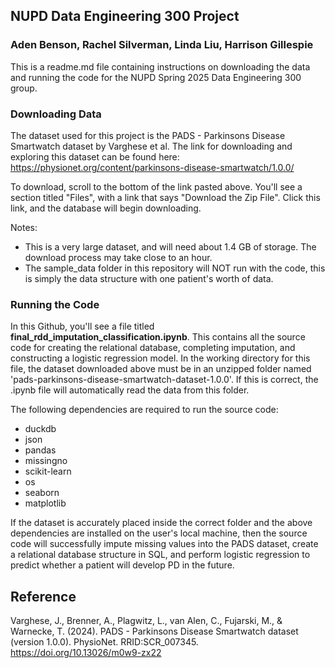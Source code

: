 ## NUPD Data Engineering 300 Project
### Aden Benson, Rachel Silverman, Linda Liu, Harrison Gillespie

This is a readme.md file containing instructions on downloading the data and running the code for the NUPD Spring 2025 Data Engineering 300 group.

### Downloading Data
The dataset used for this project is the PADS - Parkinsons Disease Smartwatch dataset by Varghese et al. The link for downloading and exploring this dataset can be found here: https://physionet.org/content/parkinsons-disease-smartwatch/1.0.0/

To download, scroll to the bottom of the link pasted above. You'll see a section titled "Files", with a link that says "Download the Zip File". Click this link, and the database will begin downloading. 

Notes:

- This is a very large dataset, and will need about 1.4 GB of storage. The download process may take close to an hour.
- The sample_data folder in this repository will NOT run with the code, this is simply the data structure with one patient's worth of data.

### Running the Code
In this Github, you'll see a file titled **final_rdd_imputation_classification.ipynb**. This contains all the source code for creating the relational database, completing imputation, and constructing a logistic regression model.
In the working directory for this file, the dataset downloaded above must be in an unzipped folder named 'pads-parkinsons-disease-smartwatch-dataset-1.0.0'. 
If this is correct, the .ipynb file will automatically read the data from this folder.

The following dependencies are required to run the source code:

- duckdb
- json
- pandas
- missingno
- scikit-learn
- os
- seaborn
- matplotlib

If the dataset is accurately placed inside the correct folder and the above dependencies are installed on the user's local machine, then the source code will successfully impute missing values into the PADS dataset, create a relational database structure in SQL, and perform logistic regression to predict whether a patient will develop PD in the future.

## Reference
Varghese, J., Brenner, A., Plagwitz, L., van Alen, C., Fujarski, M., & Warnecke, T. (2024). PADS - Parkinsons Disease Smartwatch dataset (version 1.0.0). PhysioNet. RRID:SCR_007345. https://doi.org/10.13026/m0w9-zx22
